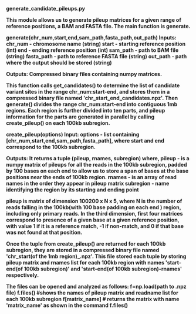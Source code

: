 <b/>generate_candidate_pileups.py<b>

This module allows us to generate pileup matrices for a given range of reference positions, a BAM and FASTA file. The main function is <b/> generate<b>.

<b/>generate(chr_num,start,end,sam_path,fasta_path,out_path)<b>
Inputs:
chr_num - chromosome name (string)
start - starting reference position (int)
end - ending reference position (int)
sam_path - path to BAM file (string)
fasta_path - path to reference FASTA file (string)
out_path - path where the output should be stored (string)

Outputs:
Compressed binary files containing numpy matrices.

This function calls get_candidates() to determine the list of candidate variant sites in the range chr_num:start-end, and stores them in a compressed binary file named 'chr_start_end_candidates.npz'. Then generate() divides the range chr_num:start-end into contiguous 1mb regions. Each region is further divided into ten parts, and pileup information for the parts
are generated in parallel by calling create_pileup() on each 100kb subregion. 

<b/>create_pileup(options)<b>
Input:
options - list containing [chr_num,start,end,sam_path,fasta_path], where start and end correspond to the 100kb subregion.

Outputs:
It returns a tuple (pileup, rnames, subregion) where,
pileup - is a numpy matrix of pileups for all the reads in the 100kb subregion, padded by 100 bases on each end to allow us to store a span of bases at the base positions near the ends of 100kb region.
rnames - is an array of read names in the order they appear in pileup matrix
subregion - name identifying the region by its starting and ending point

pileup is matrix of dimension 100200 x N x 5, where N is the number of reads falling in the 100kb(with 100 base padding on each end ) region, including only primary reads.
In the third dimension, first four matrices correspond to presence of a given base at a given reference position, with value 1 if it is a reference match, -1 if non-match, and 0 if that base was not found at that position.

Once the tuple from create_pileup() are returned for each 100kb subregion, they are stored in a compressed binary file named 'chr_start(of the 1mb region)_.npz'.
This file stored each tuple by storing pileup matrix and rnames list for each 100kb region with names 'start-end(of 100kb subregion)' and 'start-end(of 100kb subregion)-rnames' respectively.

The files can be opened and analyzed as follows:
f=np.load(path to .npz file)
f.files() #shows the names of pileup matrix and readname list for each 100kb subregion
f[matrix_name] # returns the matrix with name 'matrix_name' as shown in the command f.files()

